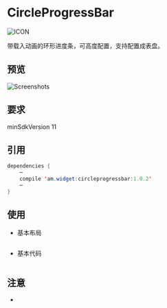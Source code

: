 # CircleProgressBar
![ICON](https://github.com/AlexMofer/ProjectX/blob/master/circleprogressbar/icon.png)

带载入动画的环形进度条，可高度配置，支持配置成表盘。
## 预览
![Screenshots](https://github.com/AlexMofer/ProjectX/blob/master/circleprogressbar/screenshots.gif)
## 要求
minSdkVersion 11
## 引用
```java
dependencies {
    ⋯
    compile 'am.widget:circleprogressbar:1.0.2'
    ⋯
}
```
## 使用
- 基本布局
```xml

```
- 基本代码
```java

```
## 注意
- 